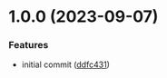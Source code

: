 # 1.0.0 (2023-09-07)


### Features

* initial commit ([ddfc431](https://github.com/parea-ai/parea-sdk-ts/commit/ddfc431d0c1767cbce80f6fa4466fc7f0a850bea))
